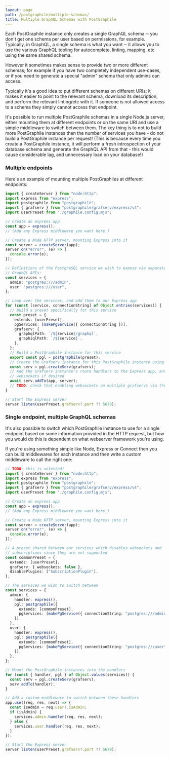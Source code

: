 ```yaml
---
layout: page
path: /postgraphile/multiple-schemas/
title: Multiple GraphQL Schemas with PostGraphile
---
```


Each PostGraphile instance only creates a single GraphQL schema ─ you don't get
one schema per user based on permissions, for example. Typically, in GraphQL, a
single schema is what you want ─ it allows you to use the various GraphQL
tooling for autocomplete, linting, mapping, etc using the same shared schema.

However it sometimes makes sense to provide two or more different schemas; for
example if you have two completely independent use-cases, or if you need to
generate a special "admin" schema that only admins can access.

Typically it's a good idea to put different schemas on different URIs; it makes
it easier to point to the relevant schema, download its description, and perform
the relevant linting/etc with it. If someone is not allowed access to a schema
they simply cannot access that endpoint.

It's possible to run multiple PostGraphile schemas in a single Node.js server,
either mounting them at different endpoints or on the same URI and use a simple
middleware to switch between them. The key thing is to not to build more
PostGraphile instances then the number of services you have - do not build a
PostGraphile instance per request! (This is because every time you create a
PostGraphile instance, it will perform a fresh introspection of your database
schema and generate the GraphQL API from that - this would cause considerable
lag, and unnecessary load on your database!)

### Multiple endpoints

Here's an example of mounting multiple PostGraphiles at different endpoints:

```ts
import { createServer } from "node:http";
import express from "express";
import postgraphile from "postgraphile";
import { grafserv } from "postgraphile/grafserv/express/v4";
import userPreset from "./graphile.config.mjs";

// Create an express app
const app = express();
// (Add any Express middleware you want here.)

// Create a Node HTTP server, mounting Express into it
const server = createServer(app);
server.on("error", (e) => {
  console.error(e);
});

// Definitions of the PostgreSQL service we wish to expose via separate
// GraphQL APIs:
const services = {
  admin: "postgres:///admin",
  user: "postgres:///user",
};

// Loop over the services, and add them to our Express app
for (const [service, connectionString] of Object.entries(services)) {
  // Build a preset specifically for this service
  const preset = {
    extends: [userPreset],
    pgServices: [makePgService({ connectionString })],
    grafserv: {
      graphqlPath: `/${service}/graphql`,
      graphiqlPath: `/${service}`,
    },
  };
  // Build a PostGraphile instance for this service
  export const pgl = postgraphile(preset);
  // Create the Grafserv instance for this PostGraphile instance using the Express adaptor
  const serv = pgl.createServ(grafserv);
  // Add the Grafserv instance's route handlers to the Express app, and register
  // websockets if desired
  await serv.addTo(app, server);
  // TODO: check that enabling websockets on multiple grafservs via the same server doesn't cause any issues
}

// Start the Express server
server.listen(userPreset.grafserv?.port ?? 5678);
```

### Single endpoint, multiple GraphQL schemas

It's also possible to switch which PostGraphile instance to use for a single
endpoint based on some information provided in the HTTP request, but how you
would do this is dependent on what webserver framework you're using.

If you're using something simple like Node, Express or Connect then you can
build middlewares for each instance and then write a custom middleware to call
the right one:

```ts
// TODO: this is untested!
import { createServer } from "node:http";
import express from "express";
import postgraphile from "postgraphile";
import { grafserv } from "postgraphile/grafserv/express/v4";
import userPreset from "./graphile.config.mjs";

// Create an express app
const app = express();
// (Add any Express middleware you want here.)

// Create a Node HTTP server, mounting Express into it
const server = createServer(app);
server.on("error", (e) => {
  console.error(e);
});

// A preset shared between our services which disables websockets and
// subscriptions since they are not supported
const commonPreset = {
  extends: [userPreset],
  grafserv: { websockets: false },
  disablePlugins: ["SubscriptionPlugin"],
};

// The services we wish to switch between
const services = {
  admin: {
    handler: express(),
    pgl: postgraphile({
      extends: [commonPreset],
      pgServices: [makePgService({ connectionString: "postgres:///admin" })],
    }),
  },
  user: {
    handler: express(),
    pgl: postgraphile({
      extends: [commonPreset],
      pgServices: [makePgService({ connectionString: "postgres:///user" })],
    }),
  },
};

// Mount the PostGraphile instances into the handlers
for (const { handler, pgl } of Object.values(services)) {
  const serv = pgl.createServ(grafserv);
  serv.addTo(handler);
}

// Add a custom middleware to switch between these handlers
app.use((req, res, next) => {
  const isAdmin = req.user?.isAdmin;
  if (isAdmin) {
    services.admin.handler(req, res, next);
  } else {
    services.user.handler(req, res, next);
  }
});

// Start the Express server
server.listen(userPreset.grafserv?.port ?? 5678);
```
